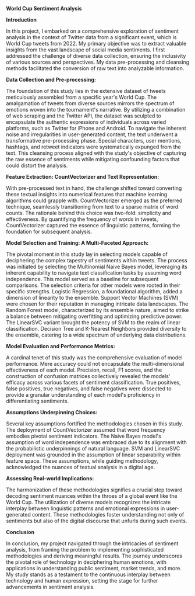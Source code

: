 **World Cup Sentiment Analysis**

**Introduction**

In this project, I embarked on a comprehensive exploration of sentiment analysis in the context of Twitter data from a significant event, which is World Cup tweets from 2022. My primary objective was to extract valuable insights from the vast landscape of social media sentiments. I first addressed the challenge of diverse data collection, ensuring the inclusivity of various sources and perspectives. My data pre-processing and cleansing methods facilitated the conversion of raw text into analyzable information.

**Data Collection and Pre-processing:**

The foundation of this study lies in the extensive dataset of tweets meticulously assembled from a specific year's World Cup. The amalgamation of tweets from diverse sources mirrors the spectrum of emotions woven into the tournament's narrative. By utilizing a combination of web scraping and the Twitter API, the dataset was sculpted to encapsulate the authentic expressions of individuals across varied platforms, such as Twitter for iPhone and Android.
To navigate the inherent noise and irregularities in user-generated content, the text underwent a transformative pre-processing phase. Special characters, user mentions, hashtags, and retweet indicators were systematically expunged from the text. This cleansing process aligned with the study's objective of capturing the raw essence of sentiments while mitigating confounding factors that could distort the analysis.

**Feature Extraction: CountVectorizer and Text Representation:**

With pre-processed text in hand, the challenge shifted toward converting these textual insights into numerical features that machine learning algorithms could grapple with. CountVectorizer emerged as the preferred technique, seamlessly transitioning from text to a sparse matrix of word counts. The rationale behind this choice was two-fold: simplicity and effectiveness. By quantifying the frequency of words in tweets, CountVectorizer captured the essence of linguistic patterns, forming the foundation for subsequent analysis.

**Model Selection and Training: A Multi-Faceted Approach:**

The pivotal moment in this study lay in selecting models capable of deciphering the complex tapestry of sentiments within tweets. The process was initiated by selecting the Multinomial Naive Bayes model, leveraging its inherent capability to navigate text classification tasks by assuming word independence. This model served as a baseline for subsequent comparisons.
The selection criteria for other models were rooted in their specific strengths. Logistic Regression, a foundational algorithm, added a dimension of linearity to the ensemble. Support Vector Machines (SVM) were chosen for their reputation in managing intricate data landscapes. The Random Forest model, characterized by its ensemble nature, aimed to strike a balance between mitigating overfitting and optimizing predictive power. The LinearSVC variant brought the potency of SVM to the realm of linear classification. Decision Tree and K-Nearest Neighbors provided diversity to the ensemble, catering to a wide spectrum of underlying data distributions.

**Model Evaluation and Performance Metrics:**

A cardinal tenet of this study was the comprehensive evaluation of model performance. Mere accuracy could not encapsulate the multi-dimensional effectiveness of each model. Precision, recall, F1 scores, and the construction of confusion matrices collectively revealed the models' efficacy across various facets of sentiment classification. True positives, false positives, true negatives, and false negatives were dissected to provide a granular understanding of each model's proficiency in differentiating sentiments.

**Assumptions Underpinning Choices:**

Several key assumptions fortified the methodologies chosen in this study. The deployment of CountVectorizer assumed that word frequency embodies pivotal sentiment indicators. The Naive Bayes model's assumption of word independence was embraced due to its alignment with the probabilistic underpinnings of natural language. SVM and LinearSVC deployment was grounded in the assumption of linear separability within feature space. These assumptions, while guiding methodology, acknowledged the nuances of textual analysis in a digital age.

**Assessing Real-world Implications:**

The harmonization of these methodologies signifies a crucial step toward decoding sentiment nuances within the throes of a global event like the World Cup. The utilization of diverse models recognizes the intricate interplay between linguistic patterns and emotional expressions in user-generated content. These methodologies foster understanding not only of sentiments but also of the digital discourse that unfurls during such events.

**Conclusion**

In conclusion, my project navigated through the intricacies of sentiment analysis, from framing the problem to implementing sophisticated methodologies and deriving meaningful results. The journey underscores the pivotal role of technology in deciphering human emotions, with applications in understanding public sentiment, market trends, and more. My study stands as a testament to the continuous interplay between technology and human expression, setting the stage for further advancements in sentiment analysis.
